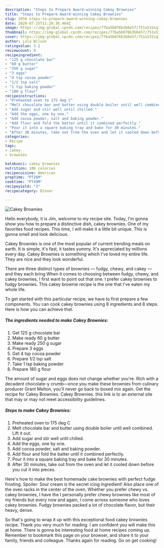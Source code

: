 ```yaml
---
description: "Steps to Prepare Award-winning Cakey Brownies"
title: "Steps to Prepare Award-winning Cakey Brownies"
slug: 2656-steps-to-prepare-award-winning-cakey-brownies
date: 2020-07-25T11:28:36.464Z
image: https://img-global.cpcdn.com/recipes/77ba5b076b3b6e57/751x532cq70/cakey-brownies-recipe-main-photo.jpg
thumbnail: https://img-global.cpcdn.com/recipes/77ba5b076b3b6e57/751x532cq70/cakey-brownies-recipe-main-photo.jpg
cover: https://img-global.cpcdn.com/recipes/77ba5b076b3b6e57/751x532cq70/cakey-brownies-recipe-main-photo.jpg
author: Lola Wilson
ratingvalue: 3.2
reviewcount: 9
recipeingredient:
- "125 g chocolate bar"
- "60 g butter"
- "250 g sugar"
- "3 eggs"
- "4 tsp cocoa powder"
- "1/2 tsp salt"
- "1 tsp baking powder"
- "180 g flour"
recipeinstructions:
- "Preheated oven to 175 deg C"
- "Melt chocolate bar and butter using double boiler until well combined. Lift it out."
- "Add sugar and stir well until chilled."
- "Add the eggs, one by one."
- "Add cocoa powder, salt and baking powder."
- "Add flour and fold the batter until it combined perfectly."
- "Pour it into a square baking tray and bake for 30 minutes."
- "After 30 minutes, take out from the oven and let it cooled down before you cut it into pieces."
categories:
- Recipe
tags:
- cakey
- brownies

katakunci: cakey brownies 
nutrition: 106 calories
recipecuisine: American
preptime: "PT26M"
cooktime: "PT49M"
recipeyield: "3"
recipecategory: Dinner

---
```



![Cakey Brownies](https://img-global.cpcdn.com/recipes/77ba5b076b3b6e57/751x532cq70/cakey-brownies-recipe-main-photo.jpg)

Hello everybody, it is Jim, welcome to my recipe site. Today, I'm gonna show you how to prepare a distinctive dish, cakey brownies. One of my favorites food recipes. This time, I will make it a little bit unique. This is gonna smell and look delicious.

Cakey Brownies is one of the most popular of current trending meals on earth. It is simple, it's fast, it tastes yummy. It's appreciated by millions every day. Cakey Brownies is something which I've loved my entire life. They are nice and they look wonderful.

There are three distinct types of brownies — fudgy, chewy, and cakey — and they each bring When it comes to choosing between fudgy, chewy, and cakey brownies, I first want to point out that one. I prefer cakey brownies to fudgy brownies. This cakey brownie recipe is the one that I&#39;ve eaten my whole life.


To get started with this particular recipe, we have to first prepare a few components. You can cook cakey brownies using 8 ingredients and 8 steps. Here is how you can achieve that.

<!--inarticleads1-->

##### The ingredients needed to make Cakey Brownies:

1. Get 125 g chocolate bar
1. Make ready 60 g butter
1. Make ready 250 g sugar
1. Prepare 3 eggs
1. Get 4 tsp cocoa powder
1. Prepare 1/2 tsp salt
1. Take 1 tsp baking powder
1. Prepare 180 g flour


The amount of sugar and eggs does not change whether you&#39;re. Rich with a decadent chocolate-y crumb—once you make these brownies from culinary producer Grant Melton, you&#39;ll never go back to boxed mix again. Get the recipe for Cakey Brownies. Cakey Brownies. this link is to an external site that may or may not meet accessibility guidelines. 

<!--inarticleads2-->

##### Steps to make Cakey Brownies:

1. Preheated oven to 175 deg C
1. Melt chocolate bar and butter using double boiler until well combined. Lift it out.
1. Add sugar and stir well until chilled.
1. Add the eggs, one by one.
1. Add cocoa powder, salt and baking powder.
1. Add flour and fold the batter until it combined perfectly.
1. Pour it into a square baking tray and bake for 30 minutes.
1. After 30 minutes, take out from the oven and let it cooled down before you cut it into pieces.


Here&#39;s how to make the best homemade cake brownies with perfect fudge frosting. Spoiler: Sour cream is the secret icing ingredient! Also place one of the oven racks in the center of the oven. Whether you prefer chewy vs. cakey brownies, I have the I personally prefer chewy brownies like most of my friends but every now and again, I come across someone who loves cakey brownies. Fudgy brownies packed a lot of chocolate flavor, but their heavy, dense. 

So that's going to wrap it up with this exceptional food cakey brownies recipe. Thank you very much for reading. I am confident you will make this at home. There is gonna be interesting food at home recipes coming up. Remember to bookmark this page on your browser, and share it to your family, friends and colleague. Thanks again for reading. Go on get cooking!
